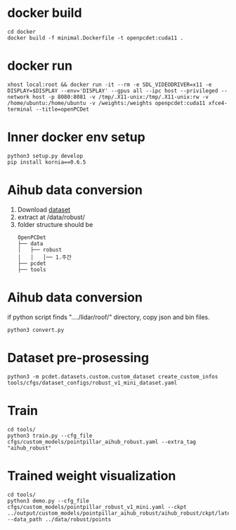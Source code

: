 # docker build

    cd docker
    docker build -f minimal.Dockerfile -t openpcdet:cuda11 .


# docker run

    xhost local:root && docker run -it --rm -e SDL_VIDEODRIVER=x11 -e DISPLAY=$DISPLAY --env='DISPLAY' --gpus all --ipc host --privileged --network host -p 8080:8081 -v /tmp/.X11-unix:/tmp/.X11-unix:rw -v /home/ubuntu:/home/ubuntu -v /weights:/weights openpcdet:cuda11 xfce4-terminal --title=openPCDet


# Inner docker env setup

    python3 setup.py develop
    pip install kornia==0.6.5


# Aihub data conversion
1. Download [dataset](https://www.aihub.or.kr/aihubdata/data/view.do?currMenu=115&topMenu=100&aihubDataSe=data&dataSetSn=629)
2. extract at /data/robust/
3. folder structure should be 
    ```
    OpenPCDet
    ├── data
    │   ├── robust
    │   │   │── 1.주간
    ├── pcdet
    ├── tools
    ```

# Aihub data conversion
if python script finds "..../lidar/roof/" directory, copy json and bin files.

    python3 convert.py



# Dataset pre-prosessing

    python3 -m pcdet.datasets.custom.custom_dataset create_custom_infos tools/cfgs/dataset_configs/robust_v1_mini_dataset.yaml


# Train

    cd tools/
    python3 train.py --cfg_file cfgs/custom_models/pointpillar_aihub_robust.yaml --extra_tag "aihub_robust"


# Trained weight visualization

    cd tools/
    python3 demo.py --cfg_file cfgs/custom_models/pointpillar_robust_v1_mini.yaml --ckpt ../output/custom_models/pointpillar_aihub_robust/aihub_robust/ckpt/latest_model.pth --data_path ../data/robust/points
